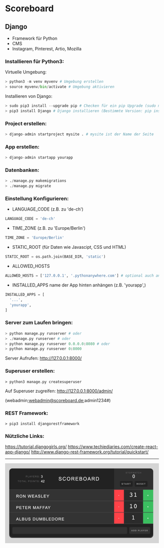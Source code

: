 # Scoreboard

## Django

- Framework für Python
- CMS
- Instagram, Pinterest, Artio, Mozilla

### Installieren für Python3:

Virtuelle Umgebung:
``` python
> python3 -m venv myvenv # Umgebung erstellen
> source myvenv/bin/activate # Umgebung aktivieren
```

Installieren von Django:
``` python
> sudo pip3 install --upgrade pip # Checken für ein pip Upgrade (sudo mit -H flag möglich)
> pip3 install Django # Django installieren (Bestimmte Version: pip install Django==2.0.3)
```

### Project erstellen:
``` python
> django-admin startproject mysite . # mysite ist der Name der Seite
```

### App erstellen:
``` python
> django-admin startapp yourapp
```

### Datenbanken:
``` python
> ./manage.py makemigrations
> ./manage.py migrate
```

### Einstellung Konfigurieren:
- LANGUAGE_CODE (z.B. zu 'de-ch')
``` python
LANGUAGE_CODE = 'de-ch'
```
- TIME_ZONE (z.B. zu 'Europe/Berlin')
``` python
TIME_ZONE = 'Europe/Berlin'
```
- STATIC_ROOT (für Daten wie Javascipt, CSS und HTML)
``` python
STATIC_ROOT = os.path.join(BASE_DIR, 'static')
```
- ALLOWED_HOSTS
``` python
ALLOWED_HOSTS = ['127.0.0.1', '.pythonanywhere.com'] # optional auch andere wie Heroku
```
- INSTALLED_APPS name der App hinten anhängen (z.B. 'yourapp',)
```python
INSTALLED_APPS = [
  '...',
  'yourapp',
]
```

### Server zum Laufen bringen:
``` python
> python manage.py runserver # oder
> ./manage.py runserver # oder
> python manage.py runserver 0.0.0.0:8080 # oder
> python manage.py runserver 0:8000
```
Server Aufrufen:
http://127.0.0.1:8000/

### Superuser erstellen:
```
> python3 manage.py createsuperuser
```
Auf Superuser zugreifen:
http://127.0.0.1:8000/admin/

(webadmin;webadmin@scoreboard.de;admin1234#)

### REST Framework:
```
> pip3 install djangorestframework
```

### Nützliche Links:
https://tutorial.djangogirls.org/
https://www.techiediaries.com/create-react-app-django/
http://www.django-rest-framework.org/tutorial/quickstart/

------------------------------

![alt text](Scoreboard.jpg)
